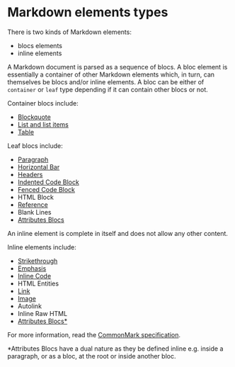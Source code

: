 
# Markdown elements types 

There is two kinds of Markdown elements: 

- blocs elements
- inline elements 

A Markdown document is parsed as a sequence of blocs. A bloc element is essentially a container of other Markdown elements which, in turn, can themselves be blocs and/or inline elements. A bloc can be either of `container` or `leaf` type depending if it can contain other blocs or not.

Container blocs include:
- [Blockquote](#mdBlockquote)
- [List and list items](#mdLists)
- [Table](#mdTable)

Leaf blocs include:
- [Paragraph](#mdParagraph)
- [Horizontal Bar](#mdHorizontalBar)
- [Headers](#mdHeaders)
- [Indented Code Block](#mdCode)
- [Fenced Code Block](#mdCode)
- HTML Block
- [Reference](#mdReference)
- Blank Lines 
- [Attributes Blocs](#mdAttributes)

An inline element is complete in itself and does not allow any other content. 

Inline elements include:
- [Strikethrough](#mdStrikethrough)
- [Emphasis](#mdEmphasis)
- [Inline Code](#mdCode)
- HTML Entities
- [Link](#mdLink)
- [Image](#mdImage)
- Autolink
- Inline Raw HTML 
- [Attributes Blocs*](#mdAttributes)


For more information, read the [CommonMark specification](https://spec.commonmark.org/0.29/#blocks-and-inlines).

*Attributes Blocs have a dual nature as they be defined inline e.g. inside a paragraph, or as a bloc, at the root or inside another bloc. 


